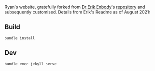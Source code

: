 Ryan's website, gratefully forked from [Dr Erik Enbody](https://erikenbody.github.io/)'s [repository](https://github.com/erikenbody/erikenbody.github.io) and subsequently customised. Details from Erik's Readme as of August 2021:

## Build

```
bundle install
```

## Dev

```
bundle exec jekyll serve
```
